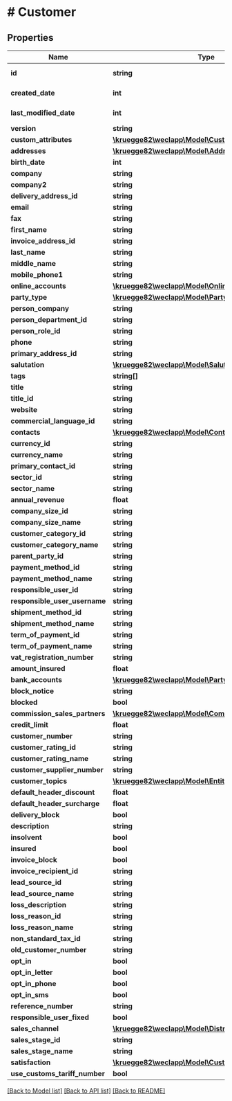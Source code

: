 # # Customer

## Properties

Name | Type | Description | Notes
------------ | ------------- | ------------- | -------------
**id** | **string** |  | [optional] [readonly]
**created_date** | **int** |  | [optional] [readonly]
**last_modified_date** | **int** |  | [optional] [readonly]
**version** | **string** |  | [optional]
**custom_attributes** | [**\kruegge82\weclapp\Model\CustomAttribute[]**](CustomAttribute.md) |  | [optional]
**addresses** | [**\kruegge82\weclapp\Model\Address[]**](Address.md) |  | [optional]
**birth_date** | **int** |  | [optional]
**company** | **string** |  | [optional]
**company2** | **string** |  | [optional]
**delivery_address_id** | **string** |  | [optional]
**email** | **string** |  | [optional]
**fax** | **string** |  | [optional]
**first_name** | **string** |  | [optional]
**invoice_address_id** | **string** |  | [optional]
**last_name** | **string** |  | [optional]
**middle_name** | **string** |  | [optional]
**mobile_phone1** | **string** |  | [optional]
**online_accounts** | [**\kruegge82\weclapp\Model\OnlineAccount[]**](OnlineAccount.md) |  | [optional]
**party_type** | [**\kruegge82\weclapp\Model\PartyType**](PartyType.md) |  | [optional]
**person_company** | **string** |  | [optional]
**person_department_id** | **string** |  | [optional]
**person_role_id** | **string** |  | [optional]
**phone** | **string** |  | [optional]
**primary_address_id** | **string** |  | [optional]
**salutation** | [**\kruegge82\weclapp\Model\Salutation**](Salutation.md) |  | [optional]
**tags** | **string[]** |  | [optional]
**title** | **string** |  | [optional]
**title_id** | **string** |  | [optional]
**website** | **string** |  | [optional]
**commercial_language_id** | **string** |  | [optional]
**contacts** | [**\kruegge82\weclapp\Model\Contact[]**](Contact.md) |  | [optional]
**currency_id** | **string** |  | [optional]
**currency_name** | **string** |  | [optional]
**primary_contact_id** | **string** |  | [optional]
**sector_id** | **string** |  | [optional]
**sector_name** | **string** |  | [optional]
**annual_revenue** | **float** |  | [optional]
**company_size_id** | **string** |  | [optional]
**company_size_name** | **string** |  | [optional]
**customer_category_id** | **string** |  | [optional]
**customer_category_name** | **string** |  | [optional]
**parent_party_id** | **string** |  | [optional]
**payment_method_id** | **string** |  | [optional]
**payment_method_name** | **string** |  | [optional]
**responsible_user_id** | **string** |  | [optional]
**responsible_user_username** | **string** |  | [optional]
**shipment_method_id** | **string** |  | [optional]
**shipment_method_name** | **string** |  | [optional]
**term_of_payment_id** | **string** |  | [optional]
**term_of_payment_name** | **string** |  | [optional]
**vat_registration_number** | **string** |  | [optional]
**amount_insured** | **float** |  | [optional]
**bank_accounts** | [**\kruegge82\weclapp\Model\PartyBankAccount[]**](PartyBankAccount.md) |  | [optional]
**block_notice** | **string** |  | [optional]
**blocked** | **bool** |  | [optional]
**commission_sales_partners** | [**\kruegge82\weclapp\Model\CommissionSalesPartner[]**](CommissionSalesPartner.md) |  | [optional]
**credit_limit** | **float** |  | [optional]
**customer_number** | **string** |  | [optional]
**customer_rating_id** | **string** |  | [optional]
**customer_rating_name** | **string** |  | [optional]
**customer_supplier_number** | **string** |  | [optional]
**customer_topics** | [**\kruegge82\weclapp\Model\Entity[]**](Entity.md) |  | [optional]
**default_header_discount** | **float** |  | [optional]
**default_header_surcharge** | **float** |  | [optional]
**delivery_block** | **bool** |  | [optional]
**description** | **string** |  | [optional]
**insolvent** | **bool** |  | [optional]
**insured** | **bool** |  | [optional]
**invoice_block** | **bool** |  | [optional]
**invoice_recipient_id** | **string** |  | [optional]
**lead_source_id** | **string** |  | [optional]
**lead_source_name** | **string** |  | [optional]
**loss_description** | **string** |  | [optional]
**loss_reason_id** | **string** |  | [optional]
**loss_reason_name** | **string** |  | [optional]
**non_standard_tax_id** | **string** |  | [optional]
**old_customer_number** | **string** |  | [optional]
**opt_in** | **bool** |  | [optional]
**opt_in_letter** | **bool** |  | [optional]
**opt_in_phone** | **bool** |  | [optional]
**opt_in_sms** | **bool** |  | [optional]
**reference_number** | **string** |  | [optional]
**responsible_user_fixed** | **bool** |  | [optional]
**sales_channel** | [**\kruegge82\weclapp\Model\DistributionChannel**](DistributionChannel.md) |  | [optional]
**sales_stage_id** | **string** |  | [optional]
**sales_stage_name** | **string** |  | [optional]
**satisfaction** | [**\kruegge82\weclapp\Model\CustomerSatisfaction**](CustomerSatisfaction.md) |  | [optional]
**use_customs_tariff_number** | **bool** |  | [optional]

[[Back to Model list]](../../README.md#models) [[Back to API list]](../../README.md#endpoints) [[Back to README]](../../README.md)
